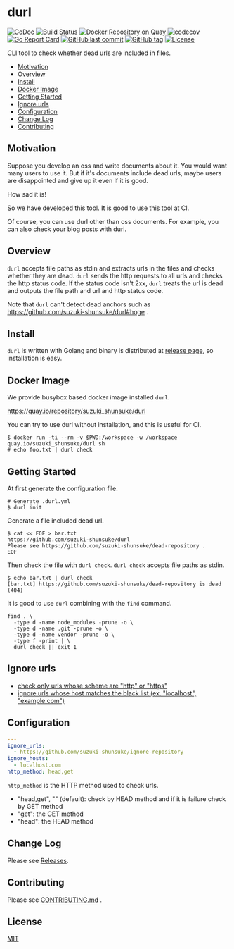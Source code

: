 # durl

[![GoDoc](http://img.shields.io/badge/go-documentation-blue.svg?style=flat-square)](http://godoc.org/github.com/suzuki-shunsuke/durl)
[![Build Status](https://cloud.drone.io/api/badges/suzuki-shunsuke/durl/status.svg)](https://cloud.drone.io/suzuki-shunsuke/durl)
[![Docker Repository on Quay](https://quay.io/repository/suzuki_shunsuke/durl/status "Docker Repository on Quay")](https://quay.io/repository/suzuki_shunsuke/durl)
[![codecov](https://codecov.io/gh/suzuki-shunsuke/durl/branch/master/graph/badge.svg)](https://codecov.io/gh/suzuki-shunsuke/durl)
[![Go Report Card](https://goreportcard.com/badge/github.com/suzuki-shunsuke/durl)](https://goreportcard.com/report/github.com/suzuki-shunsuke/durl)
[![GitHub last commit](https://img.shields.io/github/last-commit/suzuki-shunsuke/durl.svg)](https://github.com/suzuki-shunsuke/durl)
[![GitHub tag](https://img.shields.io/github/tag/suzuki-shunsuke/durl.svg)](https://github.com/suzuki-shunsuke/durl/releases)
[![License](http://img.shields.io/badge/license-mit-blue.svg?style=flat-square)](https://raw.githubusercontent.com/suzuki-shunsuke/durl/master/LICENSE)

CLI tool to check whether dead urls are included in files.

* [Motivation](#motivation)
* [Overview](#overview)
* [Install](#install)
* [Docker Image](#docker-image)
* [Getting Started](#getting-started)
* [Ignore urls](#ignore-urls)
* [Configuration](#configuration)
* [Change Log](https://github.com/suzuki-shunsuke/durl/releases)
* [Contributing](CONTRIBUTING.md)

## Motivation

Suppose you develop an oss and write documents about it.
You would want many users to use it.
But if it's documents include dead urls,
maybe users are disappointed and give up it even if it is good.

How sad it is!

So we have developed this tool.
It is good to use this tool at CI.

Of course, you can use durl other than oss documents.
For example, you can also check your blog posts with durl.

## Overview

`durl` accepts file paths as stdin and extracts urls in the files and checks whether they are dead.
`durl` sends the http requests to all urls and checks the http status code.
If the status code isn't 2xx, `durl` treats the url is dead and outputs the file path and url and http status code.

Note that `durl` can't detect dead anchors such as https://github.com/suzuki-shunsuke/durl#hoge .

## Install

`durl` is written with Golang and binary is distributed at [release page](https://github.com/suzuki-shunsuke/durl/releases), so installation is easy.

## Docker Image

We provide busybox based docker image installed `durl`.

https://quay.io/repository/suzuki_shunsuke/durl

You can try to use durl without installation, and this is useful for CI.

```
$ docker run -ti --rm -v $PWD:/workspace -w /workspace quay.io/suzuki_shunsuke/durl sh
# echo foo.txt | durl check
```

## Getting Started

At first generate the configuration file.

```
# Generate .durl.yml
$ durl init
```

Generate a file included dead url.

```
$ cat << EOF > bar.txt
https://github.com/suzuki-shunsuke/durl
Please see https://github.com/suzuki-shunsuke/dead-repository .
EOF
```

Then check the file with `durl check`.
`durl check` accepts file paths as stdin.

```
$ echo bar.txt | durl check
[bar.txt] https://github.com/suzuki-shunsuke/dead-repository is dead (404)
```

It is good to use `durl` combining with the `find` command.

```
find . \
  -type d -name node_modules -prune -o \
  -type d -name .git -prune -o \
  -type d -name vendor -prune -o \
  -type f -print | \
  durl check || exit 1
```

## Ignore urls

* [check only urls whose scheme are "http" or "https"](https://github.com/suzuki-shunsuke/durl/issues/10)
* [ignore urls whose host matches the black list (ex. "localhost", "example.com")](https://github.com/suzuki-shunsuke/durl/issues/11)

## Configuration

```yaml
---
ignore_urls:
  - https://github.com/suzuki-shunsuke/ignore-repository
ignore_hosts:
  - localhost.com
http_method: head,get
```

`http_method` is the HTTP method used to check urls.

* "head,get", "" (default): check by HEAD method and if it is failure check by GET method
* "get": the GET method
* "head": the HEAD method

## Change Log

Please see [Releases](https://github.com/suzuki-shunsuke/durl/releases).

## Contributing

Please see [CONTRIBUTING.md](CONTRIBUTING.md) .

## License

[MIT](LICENSE)

